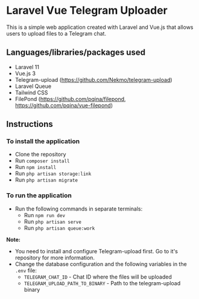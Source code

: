 # Laravel Vue Telegram Uploader

This is a simple web application created with Laravel and Vue.js that allows users to upload files to a Telegram chat.

## Languages/libraries/packages used
- Laravel 11
- Vue.js 3
- Telegram-upload (https://github.com/Nekmo/telegram-upload)
- Laravel Queue
- Tailwind CSS
- FilePond (https://github.com/pqina/filepond, https://github.com/pqina/vue-filepond)

## Instructions
### To install the application
- Clone the repository
- Run `composer install`
- Run `npm install`
- Run `php artisan storage:link`
- Run `php artisan migrate`

### To run the application

- Run the following commands in separate terminals:
  - Run `npm run dev`
  - Run `php artisan serve`
  - Run `php artisan queue:work`

**Note:**
- You need to install and configure Telegram-upload first. Go to it's repository for more information.
- Change the database configuration and the following variables in the `.env` file:
    - `TELEGRAM_CHAT_ID` - Chat ID where the files will be uploaded
    - `TELEGRAM_UPLOAD_PATH_TO_BINARY` - Path to the telegram-upload binary
